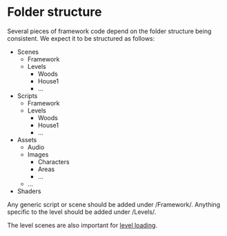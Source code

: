 # Folder structure

Several pieces of framework code depend on the folder structure being consistent. We expect it to be structured as follows:

- Scenes
	- Framework
	- Levels
		- Woods
		- House1
		- ...
- Scripts
	- Framework
	- Levels
		- Woods
		- House1
		- ...
- Assets
	- Audio
	- Images
		- Characters
		- Areas
		- ...
	- ...
- Shaders

Any generic script or scene should be added under /Framework/. Anything specific to the level should be added under /Levels/.

The level scenes are also important for [level loading](http://localhost:8000/azalea-docs/framework-guide/level-loading/).